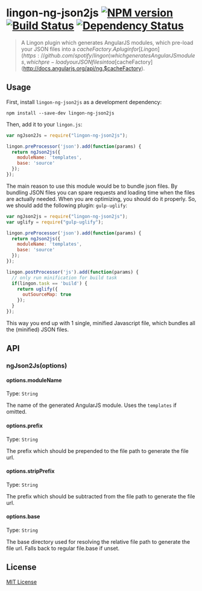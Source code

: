 # lingon-ng-json2js [![NPM version][npm-image]][npm-url] [![Build Status][travis-image]][travis-url] [![Dependency Status][depstat-image]][depstat-url]

> A Lingon plugin which generates AngularJS modules, which pre-load your JSON files into a $cacheFactory.
> A plugin for [Lingon](https://github.com/spotify/lingon) which generates AngularJS modules, which pre-load
your JSON files into a [$cacheFactory](http://docs.angularjs.org/api/ng.$cacheFactory).

## Usage

First, install `lingon-ng-json2js` as a development dependency:

```shell
npm install --save-dev lingon-ng-json2js
```

Then, add it to your `lingon.js`:

```javascript
var ngJson2Js = require("lingon-ng-json2js");

lingon.preProcessor('json').add(function(params) {
  return ngJson2js({
    moduleName: 'templates',
    base: 'source'
  });
});
```

The main reason to use this module would be to bundle json files. By bundling JSON files you can spare requests and
loading time when the files are actually needed. When you are optimizing, you should do it properly. So, we should add
the following plugin: `gulp-uglify`:

```javascript
var ngJson2js = require("lingon-ng-json2js");
var uglify = require("gulp-uglify");

lingon.preProcessor('json').add(function(params) {
  return ngJson2js({
    moduleName: 'templates',
    base: 'source'
  });
});

lingon.postProcessor('js').add(function(params) {
  // only run minification for build task
  if(lingon.task == 'build') {
    return uglify({
      outSourceMap: true
    });
  }
});
```

This way you end up with 1 single, minified Javascript file, which bundles all the (minified) JSON files.

## API

### ngJson2Js(options)

#### options.moduleName
Type: `String`

The name of the generated AngularJS module. Uses the `templates` if omitted.

#### options.prefix
Type: `String`

The prefix which should be prepended to the file path to generate the file url.

#### options.stripPrefix
Type: `String`

The prefix which should be subtracted from the file path to generate the file url.

#### options.base
Type: `String`

The base directory used for resolving the relative file path to generate the file url. Falls back to regular file.base if unset.


## License

[MIT License](http://en.wikipedia.org/wiki/MIT_License)

[npm-url]: https://npmjs.org/package/lingon-ng-json2js
[npm-image]: https://badge.fury.io/js/lingon-ng-json2js.png

[travis-url]: http://travis-ci.org/philipvonbargen/lingon-ng-json2js
[travis-image]: https://secure.travis-ci.org/philipvonbargen/lingon-ng-json2js.png?branch=master

[depstat-url]: https://david-dm.org/philipvonbargen/lingon-ng-json2js
[depstat-image]: https://david-dm.org/philipvonbargen/lingon-ng-json2js.png
